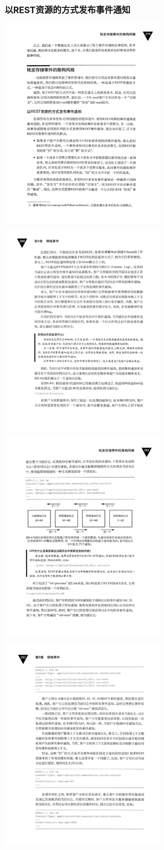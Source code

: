 # 以REST资源的方式发布事件通知 

<div align = "center"><img src = "images/000270.jpg"/></div>
  <p class="calibre1"><a id="calibre_link-420"></a><img src="images/000296.jpg" alt="Image 315" class="calibre2" /></p>  <p class="calibre1"><a id="calibre_link-421"></a><img src="images/000325.jpg" alt="Image 316" class="calibre2" /></p>  <p class="calibre1"><a id="calibre_link-422"></a><img src="images/000352.jpg" alt="Image 317" class="calibre2" /></p>    
